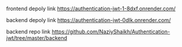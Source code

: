 frontend depoly link https://authentication-jwt-1-8dxf.onrender.com/

backend depoly link https://authentication-jwt-0dlk.onrender.com/

backend repo link https://github.com/NaziyShaikh/Authentication-jwt/tree/master/backend
